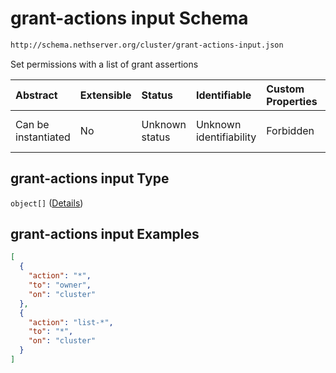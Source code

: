 # grant-actions input Schema

```txt
http://schema.nethserver.org/cluster/grant-actions-input.json
```

Set permissions with a list of grant assertions

| Abstract            | Extensible | Status         | Identifiable            | Custom Properties | Additional Properties | Access Restrictions | Defined In                                                                          |
| :------------------ | :--------- | :------------- | :---------------------- | :---------------- | :-------------------- | :------------------ | :---------------------------------------------------------------------------------- |
| Can be instantiated | No         | Unknown status | Unknown identifiability | Forbidden         | Allowed               | none                | [grant-actions-input.json](cluster/grant-actions-input.json "open original schema") |

## grant-actions input Type

`object[]` ([Details](cluster-definitions-grant-assertion.md))

## grant-actions input Examples

```json
[
  {
    "action": "*",
    "to": "owner",
    "on": "cluster"
  },
  {
    "action": "list-*",
    "to": "*",
    "on": "cluster"
  }
]
```
